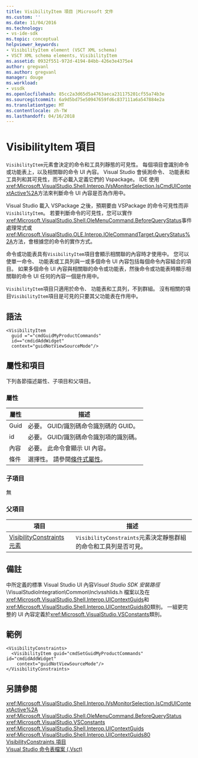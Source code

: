 ```yaml
---
title: VisibilityItem 項目 |Microsoft 文件
ms.custom: ''
ms.date: 11/04/2016
ms.technology:
- vs-ide-sdk
ms.topic: conceptual
helpviewer_keywords:
- VisibilityItem element (VSCT XML schema)
- VSCT XML schema elements, VisibilityItem
ms.assetid: 0932f551-972d-4194-84bb-426e3e4375e4
author: gregvanl
ms.author: gregvanl
manager: douge
ms.workload:
- vssdk
ms.openlocfilehash: 85cc2a3d65d5a4763aeca231175201cf55a74b3e
ms.sourcegitcommit: 6a9d5bd75e50947659fd6c837111a6a547884e2a
ms.translationtype: MT
ms.contentlocale: zh-TW
ms.lasthandoff: 04/16/2018
---
```

# <a name="visibilityitem-element"></a>VisibilityItem 項目
`VisibilityItem`元素會決定的命令和工具列靜態的可見性。 每個項目會識別命令或功能表上，以及相關聯的命令 UI 內容。 Visual Studio 會偵測命令、 功能表和工具列和其可見性，而不必載入定義它們的 Vspackage。 IDE 使用<xref:Microsoft.VisualStudio.Shell.Interop.IVsMonitorSelection.IsCmdUIContextActive%2A>方法來判斷命令 UI 內容是否為作用中。  
  
 Visual Studio 載入 VSPackage 之後，預期要由 VSPackage 的命令可見性而非`VisibilityItem`。 若要判斷命令的可見性，您可以實作<xref:Microsoft.VisualStudio.Shell.OleMenuCommand.BeforeQueryStatus>事件處理常式或<xref:Microsoft.VisualStudio.OLE.Interop.IOleCommandTarget.QueryStatus%2A>方法，會根據您的命令的實作方式。  
  
 命令或功能表具有`VisibilityItem`項目會顯示相關聯的內容時才使用中。 您可以使單一命令、 功能表或工具列與一或多個命令 UI 內容包括每個命令內容組合的項目。 如果多個命令 UI 內容與相關聯的命令或功能表，然後命令或功能表時顯示相關聯的命令 UI 任何的內容一個是作用中。  
  
 `VisibilityItem`項目只適用於命令、 功能表和工具列，不到群組。 沒有相關的項目`VisibilityItem`項目是可見的只要其父功能表在作用中。  
  
## <a name="syntax"></a>語法  
  
```  
<VisibilityItem  
  guid ="="cmdGuidMyProductCommands"  
  id=="cmdidAddWidget"  
  context="guidNotViewSourceMode"/>  
```  
  
## <a name="attributes-and-elements"></a>屬性和項目  
 下列各節描述屬性、子項目和父項目。  
  
### <a name="attributes"></a>屬性  
  
|屬性|描述|  
|---------------|-----------------|  
|Guid|必要。 GUID/識別碼命令識別碼的 GUID。|  
|id|必要。 GUID/識別碼命令識別項的識別碼。|  
|內容|必要。 此命令會顯示 UI 內容。|  
|條件|選擇性。 請參閱[條件式屬性](../extensibility/vsct-xml-schema-conditional-attributes.md)。|  
  
### <a name="child-elements"></a>子項目  
 無  
  
### <a name="parent-elements"></a>父項目  
  
|項目|描述|  
|-------------|-----------------|  
|[VisibilityConstraints 元素](../extensibility/visibilityconstraints-element.md)|`VisibilityConstraints`元素決定靜態群組的命令和工具列是否可見。|  
  
## <a name="remarks"></a>備註  
 中所定義的標準 Visual Studio UI 內容*Visual Studio SDK 安裝路徑*\VisualStudioIntegration\Common\Inc\vsshlids.h 檔案以及在<xref:Microsoft.VisualStudio.Shell.Interop.UIContextGuids>和<xref:Microsoft.VisualStudio.Shell.Interop.UIContextGuids80>類別。 一組更完整的 UI 內容定義於<xref:Microsoft.VisualStudio.VSConstants>類別。  
  
## <a name="example"></a>範例  
  
```  
<VisibilityConstraints>  
  <VisibilityItem guid="cmdSetGuidMyProductCommands"     id="cmdidAddWidget"  
    context="guidNotViewSourceMode"/>  
</VisibilityConstraints>  
```  
  
## <a name="see-also"></a>另請參閱  
 <xref:Microsoft.VisualStudio.Shell.Interop.IVsMonitorSelection.IsCmdUIContextActive%2A>   
 <xref:Microsoft.VisualStudio.Shell.OleMenuCommand.BeforeQueryStatus>   
 <xref:Microsoft.VisualStudio.VSConstants>   
 <xref:Microsoft.VisualStudio.Shell.Interop.UIContextGuids>   
 <xref:Microsoft.VisualStudio.Shell.Interop.UIContextGuids80>   
 [VisibilityConstraints 項目](../extensibility/visibilityconstraints-element.md)   
 [Visual Studio 命令表檔案 (.Vsct)](../extensibility/internals/visual-studio-command-table-dot-vsct-files.md)